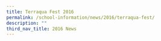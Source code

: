 ```yaml
---
title: Terraqua Fest 2016
permalink: /school-information/news/2016/terraqua-fest/
description: ""
third_nav_title: 2016 News
---
```

